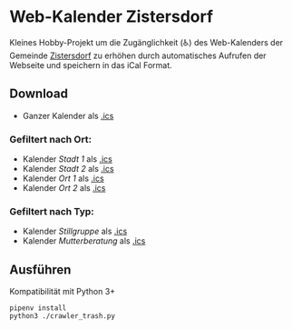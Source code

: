 # Web-Kalender Zistersdorf

Kleines Hobby-Projekt um die Zugänglichkeit (♿) des Web-Kalenders der
Gemeinde [Zistersdorf](https://www.zistersdorf.gv.at/system/web/kalender.aspx) zu erhöhen durch automatisches Aufrufen
der Webseite und speichern in das iCal Format.

## Download

* Ganzer Kalender als [.ics](zistersdorf.ics)

### Gefiltert nach Ort:

* Kalender *Stadt 1* als [.ics](zistersdorf_stadt_1.ics)
* Kalender *Stadt 2* als [.ics](zistersdorf_stadt_2.ics)
* Kalender *Ort 1* als [.ics](zistersdorf_ort_1.ics)
* Kalender *Ort 2* als [.ics](zistersdorf_ort_2.ics)

### Gefiltert nach Typ:

* Kalender *Stillgruppe* als [.ics](zistersdorf_stillgruppe.ics)
* Kalender *Mutterberatung* als [.ics](zistersdorf_mutterberatung.ics)

## Ausführen

Kompatibilität mit Python 3+

```shell
pipenv install
python3 ./crawler_trash.py
```
